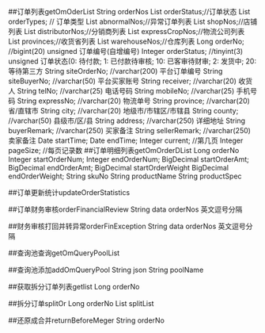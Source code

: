##订单列表getOmOderList
	String orderNos
	List<Byte> orderStatus;//订单状态
	List<Byte> orderTypes; 	// 订单类型
	List<Byte> abnormalNos;//异常订单列表
	List<Integer> shopNos;//店铺列表
	List<Integer> distributorNos;//分销商列表
	List<Integer> expressCropNos;//物流公司列表
	List<String> provinces;//收货省列表
	List<Integer> warehouseNos;//仓库列表
	Long orderNo; //bigint(20) unsigned  订单编号(自增编号)
	Integer orderStatus; //tinyint(3) unsigned  订单状态(0: 待付款; 1: 已付款待审核; 10: 已客审待财审; 2: 发货中; 20: 等待第三方
	String siteOrderNo; //varchar(200)  平台订单编号
	String siteBuyerNo; //varchar(50)  平台买家账号
	String receiver; //varchar(20)  收货人
	String telNo; //varchar(25)  电话号码
	String mobileNo; //varchar(25)  手机号码
	String expressNo; //varchar(20)  物流单号
	String province; //varchar(20)  省&#47;直辖市
	String city; //varchar(20)  地级市&#47;市辖区&#47;市辖县
	String county; //varchar(50)  县级市&#47;区&#47;县
	String address; //varchar(250)  详细地址
	String buyerRemark; //varchar(250)  买家备注
	String sellerRemark; //varchar(250)  卖家备注
	Date startTime;
	Date endTime;
	Integer current;  //第几页
	Integer pageSize; //每页记录数
##订单明细列表getOmOrderDList
	Long orderNo
	Integer startOrderNum;
	Integer endOrderNum;
	BigDecimal startOrderAmt;
	BigDecimal endOrderAmt;
	BigDecimal startOrderWeight
	BigDecimal endOrderWeight;
	String skuNo
	String productName
	String productSpec

##订单更新统计updateOrderStatistics
	
##订单财务审核orderFinancialReview
	String data orderNos 英文逗号分隔

##财务审核打回并转异常orderFinException
	String data orderNos 英文逗号分隔

##查询池查询getOmQueryPoolList

##查询池添加addOmQueryPool
	String json
	String poolName

##获取拆分订单列表getlist
	Long orderNo

##拆分订单splitOr
	Long orderNo
	List<OmOrderD> splitList

##还原成合并returnBeforeMeger
	String orderNo